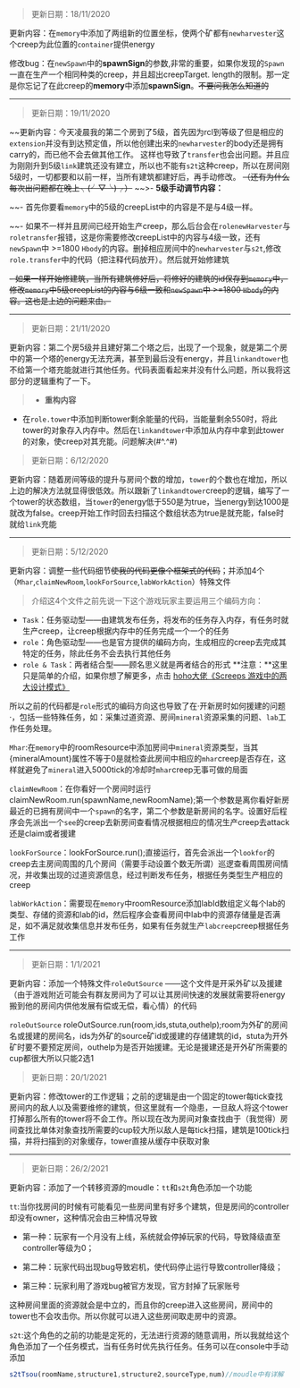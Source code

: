 >更新日期：18/11/2020

更新内容：在`memory`中添加了两组新的位置坐标，使两个矿都有`newharvester`这个creep为此位置的`container`提供energy

修改bug：在`newSpawn`中的**spawnSign**的参数,非常的重要，如果你发现的`Spawn`一直在生产一个相同种类的creep，并且超出creepTarget.
length的限制。那一定是你忘记了在此creep的**memory**中添加**spawnSign**。~~不要问我怎么知道的~~
***
>更新日期：19/11/2020

~~更新内容：今天凌晨我的第二个房到了5级，首先因为rcl到等级了但是相应的`extension`并没有到达预定值，所以他创建出来的`newharvester`的body还是拥有carry的，而已他不会去做其他工作。
这样也导致了`transfer`也会出问题。并且应为刚刚升到5级`link`建筑还没有建立，所以也不能有`s2t`这种creep，所以在房间刚5级时，一切都要和以前一样，当所有建筑都建好后，再手动修改。
~~（还有为什么每次出问题都在晚上╮(╯▽╰)╭）~~
~~>- **5级手动调节内容：**

 ~~- 首先你要看`memory`中的5级的creepList中的内容是不是与4级一样。

 ~~- 如果不一样并且房间已经开始生产creep，那么后台会在`rolenewHarvester`与`roletransfer`报错，这是你需要修改creepList中的内容与4级一致，还有`newSpawn`中 >=1800 `Hbody`的内容。删掉相应房间中的`newharvester`与`s2t`,修改`role.transfer`中的代码（把注释代码放开）。然后就开始修建筑

 ~~- 如果一样开始修建筑，当所有建筑修好后，将修好的建筑的id保存到`memory`中，修改`memory`中5级creepList的内容与6级一致和`newSpawn`中 >=1800 `Hbody`的内容。这也是上边的问题来由。~~
***
>更新日期：21/11/2020

更新内容：第二个房5级并且建好第二个塔之后，出现了一个现象，就是第二个房中的第一个塔的energy无法充满，甚至到最后没有energy，并且`linkandtower`也不给第一个塔充能就进行其他任务。代码表面看起来并没有什么问题，所以我将这部分的逻辑重构了一下。

>- **重构内容**

 - 在`role.tower`中添加判断tower剩余能量的代码，当能量剩余550时，将此tower的对象存入内存中。然后在`linkandtower`中添加从内存中拿到此tower的对象，使creep对其充能。问题解决(#^.^#)

 >更新日期：6/12/2020

 更新内容：随着房间等级的提升与房间个数的增加，`tower`的个数也在增加，所以上边的解决方法就显得很低效。所以跟新了`linkandtower`creep的逻辑，编写了一个tower的状态数组，当`tower`的energy低于550是为true，当energy到达1000是就改为false。creep开始工作时回去扫描这个数组状态为true是就充能，false时就给`link`充能
***
>更新日期：5/12/2020

更新内容：调整一些代码细节~~使我的代码更像个框架式的代码~~；并添加4个（`Mhar`,`claimNewRoom`,`lookForSource`,`labWorkAction`）特殊文件

>介绍这4个文件之前先说一下这个游戏玩家主要运用三个编码方向：
 - `Task`：任务驱动型——由建筑发布任务，将发布的任务存入内存，有任务时就生产creep，让creep根据内存中的任务完成一个一个的任务
 - `role`：角色驱动型——也是官方提供的编码方向，生成相应的creep去完成其特定的任务，除此任务不会去执行其他任务
 - `role & Task`：两者结合型——顾名思义就是两者结合的形式
 **注意：**这里只是简单的介绍，如果你想了解更多，点击 [hoho大佬《Screeps 游戏中的两大设计模式》](https://www.jianshu.com/p/7226e08c4b8e)

所以之前的代码都是`role`形式的编码方向这也导致了在·开新房时如何援建的问题·，包括一些特殊任务，如：采集过道资源、房间`mineral`资源采集的问题、`lab`工作任务处理。

`Mhar`:在`memory`中的roomResource中添加房间中`mineral`资源类型，当其{mineralAmount}属性不等于0是就检查此房间中相应的`mhar`creep是否存在，这样就避免了`mineral`进入5000tick的冷却时`mhar`creep无事可做的局面

`claimNewRoom`：在你看好一个房间时运行claimNewRoom.run(spawnName,newRoomName);第一个参数是离你看好新房最近的已拥有房间中一个`spawn`的名字，第二个参数是新房间的名字。设置好后程序会先派出一个`see`的creep去新房间查看情况根据相应的情况生产creep去attack还是claim或者援建

`lookForSource`：lookForSource.run();直接运行，首先会派出一个`lookfor`的creep去主房间周围的几个房间（需要手动设置个数无所谓）巡逻查看周围房间情况，并收集出现的过道资源信息，经过判断发布任务，根据任务类型生产相应的creep

`labWorkAction`：需要现在`memory`中roomResource添加labId数组定义每个lab的类型、存储的资源和lab的id，然后程序会查看房间中lab中的资源存储量是否满足，如不满足就收集信息并发布任务，如果有任务就生产`labcreep`creep根据任务工作

***

> 更新日期：1/1/2021

更新内容：添加一个特殊文件`roleOutSource` ——这个文件是开采外矿以及援建（由于游戏附近可能会有群友房间为了可以让其房间快速的发展就需要将energy搬到他的房间内供他发展有偿或无偿，看心情）的代码

`roleOutSource` roleOutSource.run(room,ids,stuta,outhelp);room为外矿的房间名或援建的房间名，ids为外矿的source矿id或援建的存储建筑的id，stuta为开外矿时要不要预定房间，outhelp为是否开始援建。无论是援建还是开外矿所需要的cup都很大所以只能2选1

> 更新日期：20/1/2021

更新内容：修改tower的工作逻辑；之前的逻辑是由一个固定的tower每tick查找房间内的敌人以及需要维修的建筑，但这里就有一个隐患，一旦敌人将这个tower打掉那么所有的tower将不会工作。所以现在改为房间对象查找由于（我觉得）房间查找比单体对象查找所需要的cup较大所以敌人是每tick扫描，建筑是100tick扫描，并将扫描到的对象缓存，tower直接从缓存中获取对象

------------------------------------------------

> 更新日期：26/2/2021

更新内容：添加了一个转移资源的moudle：`tt`和`s2t`角色添加一个功能

`tt`:当你找房间的时候有可能看见一些房间里有好多个建筑，但是房间的controller却没有owner，这种情况会由三种情况导致

* 第一种：玩家有一个月没有上线，系统就会停掉玩家的代码，导致降级直至controller等级为0；

* 第二种：玩家代码出现bug导致宕机，使代码停止运行导致controller降级；
* 第三种：玩家利用了游戏bug被官方发现，官方封掉了玩家账号

这种房间里面的资源就会是中立的，而且你的creep进入这些房间，房间中的tower也不会攻击你。所以你就可以进入这些房间取走房中的资源。

`s2t`:这个角色的之前的功能是定死的，无法进行资源的随意调用，所以我就给这个角色添加了一个任务模式，当有任务时优先执行任务。任务可以在console中手动添加

```javascript
s2tTsou(roomName,structure1,structure2,sourceType,num)//moudle中有详解
```

